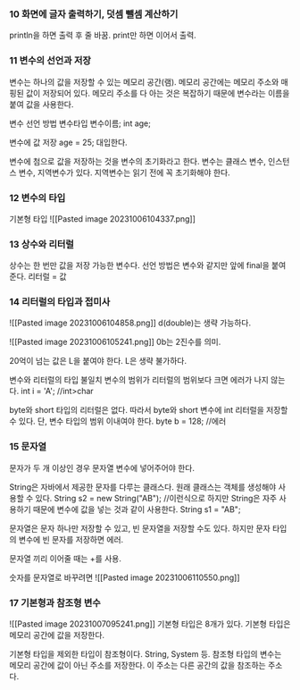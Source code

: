 ### 10 화면에 글자 출력하기, 덧셈 뺄셈 계산하기
println을 하면 출력 후 줄 바꿈.
print만 하면 이어서 출력.

### 11 변수의 선언과 저장
변수는 하나의 값을 저장할 수 있는 메모리 공간(램). 
메모리 공간에는 메모리 주소와 매핑된 값이 저장되어 있다.
메모리 주소를 다 아는 것은 복잡하기 때문에 변수라는 이름을 붙여 값을 사용한다.

변수 선언 방법
변수타입 변수이름;
int age;

변수에 값 저장
age = 25;
대입한다.

변수에 첨으로 값을 저장하는 것을 변수의 초기화라고 한다.
변수는 클래스 변수, 인스턴스 변수, 지역변수가 있다.
지역변수는 읽기 전에 꼭 초기화해야 한다. 

### 12 변수의 타입
기본형 타입
![[Pasted image 20231006104337.png]]

### 13 상수와 리터럴
상수는 한 번만 값을 저장 가능한 변수다.
선언 방법은 변수와 같지만 앞에 final을 붙여준다.
리터럴 = 값

### 14 리터럴의 타입과 접미사
![[Pasted image 20231006104858.png]]
d(double)는 생략 가능하다.

![[Pasted image 20231006105241.png]]
0b는 2진수를 의미.

20억이 넘는 값은 L을 붙여야 한다. L은 생략 불가하다.

변수와 리터럴의 타입 불일치
변수의 범위가 리터럴의 범위보다 크면 에러가 나지 않는다.
int i = 'A'; //int>char

byte와 short 타입의 리터럴은 없다. 따라서 byte와 short 변수에 int 리터럴을 저장할 수 있다. 단, 변수 타입의 범위 이내여야 한다.
byte b = 128; //에러

### 15 문자열
문자가 두 개 이상인 경우 문자열 변수에 넣어주어야 한다.

String은 자바에서 제공한 문자를 다루는 클래스다.
원래 클래스는 객체를 생성해야 사용할 수 있다.
String s2 = new String("AB"); //이런식으로
하지만 String은 자주 사용하기 때문에 변수에 값을 넣는 것과 같이 사용한다.
String s1 = "AB";

문자열은 문자 하나만 저장할 수 있고, 빈 문자열을 저장할 수도 있다. 하지만 문자 타입의 변수에 빈 문자를 저장하면 에러.

문자열 끼리 이어줄 때는 +를 사용.

숫자를 문자열로 바꾸려면
![[Pasted image 20231006110550.png]]

### 17 기본형과 참조형 변수
![[Pasted image 20231007095241.png]]
기본형 타입은 8개가 있다. 기본형 타입은 메모리 공간에 값을 저장한다.

기본형 타입을 제외한 타입이 참조형이다. String, System 등.
참조형 타입의 변수는 메모리 공간에 값이 아닌 주소를 저장한다. 
이 주소는 다른 공간의 값을 참조하는 주소다. 



